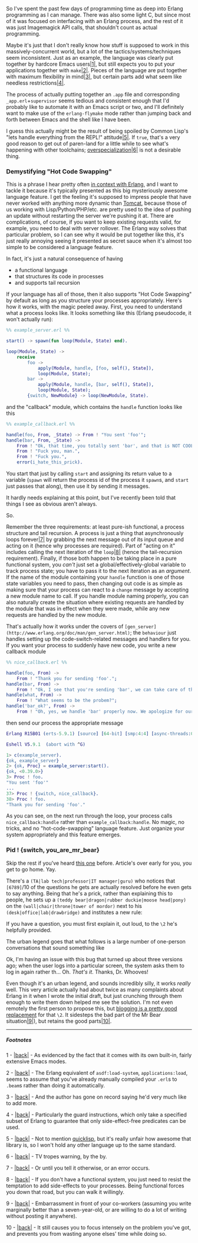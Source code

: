 So I've spent the past few days of programming time as deep into Erlang programming as I can manage. There was also some light C, but since most of it was focused on interfacing with an Erlang process, and the rest of it was just Imagemagick API calls, that shouldn't count as actual programming.

Maybe it's just that I don't really know how stuff is supposed to work in this massively-concurrent world, but a lot of the tactics/systems/techniques seem inconsistent. Just as an example, the language was clearly put together by hardcore Emacs users<a name="note-Tue-May-08-175711EDT-2012"></a>[|1|](#foot-Tue-May-08-175711EDT-2012), but still expects you to put your applications together with `make`<a name="note-Tue-May-08-175721EDT-2012"></a>[|2|](#foot-Tue-May-08-175721EDT-2012). Pieces of the language are put together with maximum flexibility in mind<a name="note-Tue-May-08-175727EDT-2012"></a>[|3|](#foot-Tue-May-08-175727EDT-2012), but certain parts add what seem like needless restrictions<a name="note-Tue-May-08-175733EDT-2012"></a>[|4|](#foot-Tue-May-08-175733EDT-2012).

The process of actually putting together an `.app` file and corresponding `_app.erl`+`supervisor` seems tedious and consistent enough that I'd probably like to automate it with an Emacs script or two, and I'll definitely want to make use of the `erlang-flymake` mode rather than jumping back and forth between Emacs and the shell like I have been.

I guess this actually might be the result of being spoiled by Common Lisp's "lets handle everything from the REPL!" attitude<a name="note-Tue-May-08-175811EDT-2012"></a>[|5|](#foot-Tue-May-08-175811EDT-2012). If `true`, that's a very good reason to get out of paren-land for a little while to see what's happening with other toolchains; [overspecialization](http://tvtropes.org/pmwiki/pmwiki.php/Main/CripplingOverspecialization)<a name="note-Tue-May-08-175818EDT-2012"></a>[|6|](#foot-Tue-May-08-175818EDT-2012) is not a desirable thing.

### <a name="demystifying-hot-code-swapping" href="#demystifying-hot-code-swapping"></a>Demystifying "Hot Code Swapping"

This is a phrase I hear pretty often [in context with Erlang](http://www.youtube.com/watch?v=OpYPKBQhSZ4), and I want to tackle it because it's typically presented as this big mysteriously awesome language feature. I get the feeling it's supposed to impress people that have never worked with anything more dynamic than [Tomcat](http://tomcat.apache.org/), because those of us working with Lisp/Python/PHP/etc. are pretty used to the idea of pushing an update without restarting the server we're pushing it at. There are complications, of course, if you want to keep existing requests valid, for example, you need to deal with server rollover. The Erlang way solves that particular problem, so I can see why it would be put together like this, it's just really annoying seeing it presented as secret sauce when it's almost too simple to be considered a language feature.

In fact, it's just a natural consequence of having


- a functional language
- that structures its code in processes
- and supports tail recursion


If your language has all of those, then it also supports "Hot Code Swapping" by default as long as you structure your processes appropriately. Here's how it works, with the magic peeled away. First, you need to understand what a process looks like. It looks something like this (Erlang pseudocode, it won't actually run):

```erlang
%% example_server.erl %%

start() -> spawn(fun loop(Module, State) end).

loop(Module, State) ->
    receive
        foo -> 
            apply(Module, handle, [foo, self(), State]),
            loop(Module, State);
        bar -> 
            apply(Module, handle, [bar, self(), State]),
            loop(Module, State);
        {switch, NewModule} -> loop(NewModule, State).
```

and the "callback" module, which contains the `handle` function looks like this

```erlang
%% example_callback.erl %%

handle(foo, From, _State) -> From ! "You sent 'foo'";
handle(bar, From, _State) -> 
    From ! "Ok, that time, you totally sent 'bar', and that is NOT COOL.",
    From ! "Fuck you, man.",
    From ! "Fuck you.",
    error(i_hate_this_prick).
```

You start that just by calling `start` and assigning its return value to a variable (`spawn` will return the process id of the process it `spawn`s, and `start` just passes that along), then use it by sending it messages.

It hardly needs explaining at this point, but I've recently been told that things I see as obvious aren't always. 

So. 

Remember the three requirements: at least pure-ish functional, a process structure and tail recursion. A process is just a thing that asynchronously loops forever<a name="note-Tue-May-08-175843EDT-2012"></a>[|7|](#foot-Tue-May-08-175843EDT-2012) by grabbing the next message out of its input queue and acting on it (hence why processes are required). Part of "acting on it" includes calling the next iteration of the `loop`<a name="note-Tue-May-08-175854EDT-2012"></a>[|8|](#foot-Tue-May-08-175854EDT-2012) (hence the tail-recursion requirement). Finally, if those both happen to be taking place in a pure functional system, you *can't* just set a global/effectively-global variable to track process state; you have to pass it to the next iteration as an *argument*. If the name of the module containing your `handle` function is one of those state variables you need to pass, then changing out code is as simple as making sure that your process can react to a `change` message by accepting a new module name to call. If you handle module naming properly, you can also naturally create the situation where existing requests are handled by the module that was in effect when they were made, while any new requests are handled by the new module.

That's actually how it works under the covers of `[gen_server](http://www.erlang.org/doc/man/gen_server.html)`; the `behaviour` just handles setting up the code-switch-related messages and handlers for you. If you want your process to suddenly have new code, you write a new callback module

```erlang
%% nice_callback.erl %% 

handle(foo, From) -> 
    From ! "Thank you for sending 'foo'.";
handle(bar, From) -> 
    From ! "Ok, I see that you're sending 'bar', we can take care of that.";
handle(what, From) -> 
    From ! "What seems to be the probem?";
handle('bar_ok?', From) -> 
    From ! "Oh, yes, we handle 'bar' properly now. We apologize for our predecessors' lack of tact.".
```

then send our process the appropriate message

```erlang
Erlang R15B01 (erts-5.9.1) [source] [64-bit] [smp:4:4] [async-threads:0] [kernel-poll:false]

Eshell V5.9.1  (abort with ^G)

1> c(example_server).
{ok, example_server}
2> {ok, Proc} = example_server:start().
{ok, <0.39.0>}
3> Proc ! foo.
"You sent 'foo'"
...
37> Proc ! {switch, nice_callback}.
38> Proc ! foo.
"Thank you for sending 'foo'."
```

As you can see, on the next run through the loop, your process calls `nice_callback:handle` rather than `example_callback:handle`. No magic, no tricks, and no "hot-code-swapping" language feature. Just organize your system appropriately and this feature emerges.

### <a name="pid-switch-youaremrbear" href="#pid-switch-youaremrbear"></a>Pid ! {switch, you_are_mr_bear}

Skip the rest if you've heard [this one](http://c2.com/cgi/wiki?RubberDucking) before. Article's over early for you, you get to go home. Yay.

There's a `(TA|lab tech|professor|IT manager|guru)` who notices that `[6789]`/10 of the questions he gets are actually resolved before he even gets to say anything. Being that he's a prick, rather than explaining this to people, he sets up a `(teddy bear|dragon|rubber duckie|moose head|pony)` on the `(wall|chair|throne|tower of mordor)` next to his `(desk|office|lab|drawbridge)` and institutes a new rule: 

If you have a question, you must first explain it, out loud, to the `\2` he's helpfully provided.

The urban legend goes that what follows is a large number of one-person conversations that sound something like

Ok, I'm having an issue with this bug that turned up about three versions ago; when the user logs into a particular screen, the system asks them to log in again rather th... Oh. *That's it*. Thanks, Dr. Whooves!

Even though it's an urban legend, and sounds incredibly silly, it works *really* well. This very article actually had about twice as many complaints about Erlang in it when I wrote the initial draft, but just crunching through them enough to write them down helped me see the solution. I'm not even remotely the first person to propose this, but [blogging is a pretty good replacement](https://sites.google.com/site/steveyegge2/you-should-write-blogs) for that `\2`. It sidesteps the bad part of the Mr Bear situation<a name="note-Tue-May-08-175909EDT-2012"></a>[|9|](#foot-Tue-May-08-175909EDT-2012)), but retains the good parts<a name="note-Tue-May-08-175914EDT-2012"></a>[|10|](#foot-Tue-May-08-175914EDT-2012).

* * *
##### Footnotes

1 - <a name="foot-Tue-May-08-175711EDT-2012"></a>[|back|](#note-Tue-May-08-175711EDT-2012) - As evidenced by the fact that it comes with its own built-in, fairly extensive Emacs modes.

2 - <a name="foot-Tue-May-08-175721EDT-2012"></a>[|back|](#note-Tue-May-08-175721EDT-2012) - The Erlang equivalent of `asdf:load-system`, `applications:load`, seems to assume that you've already manually compiled your `.erl`s to `.beam`s rather than doing it automatically.

3 - <a name="foot-Tue-May-08-175727EDT-2012"></a>[|back|](#note-Tue-May-08-175727EDT-2012) - And the author has gone on record saying he'd very much like to add more.

4 - <a name="foot-Tue-May-08-175733EDT-2012"></a>[|back|](#note-Tue-May-08-175733EDT-2012) - Particularly the guard instructions, which only take a specified subset of Erlang to guarantee that only side-effect-free predicates can be used.

5 - <a name="foot-Tue-May-08-175811EDT-2012"></a>[|back|](#note-Tue-May-08-175811EDT-2012) - Not to mention [quicklisp](http://www.quicklisp.org/beta/), but it's really unfair how awesome that library is, so I won't hold any other language up to the same standard.

6 - <a name="foot-Tue-May-08-175818EDT-2012"></a>[|back|](#note-Tue-May-08-175818EDT-2012) - TV tropes warning, by the by.

7 - <a name="foot-Tue-May-08-175843EDT-2012"></a>[|back|](#note-Tue-May-08-175843EDT-2012) - Or until you tell it otherwise, or an error occurs.

8 - <a name="foot-Tue-May-08-175854EDT-2012"></a>[|back|](#note-Tue-May-08-175854EDT-2012) - If you don't have a functional system, you just need to resist the temptation to add side-effects to your processes. Being functional forces you down that road, but you can walk it willingly.

9 - <a name="foot-Tue-May-08-175909EDT-2012"></a>[|back|](#note-Tue-May-08-175909EDT-2012) - Embarrassment in front of your co-workers (assuming you write marginally better than a seven-year-old, or are willing to do a lot of writing without posting it anywhere).

10 - <a name="foot-Tue-May-08-175914EDT-2012"></a>[|back|](#note-Tue-May-08-175914EDT-2012) - It still causes you to focus intensely on the problem you've got, and prevents you from wasting anyone elses' time while doing so.
